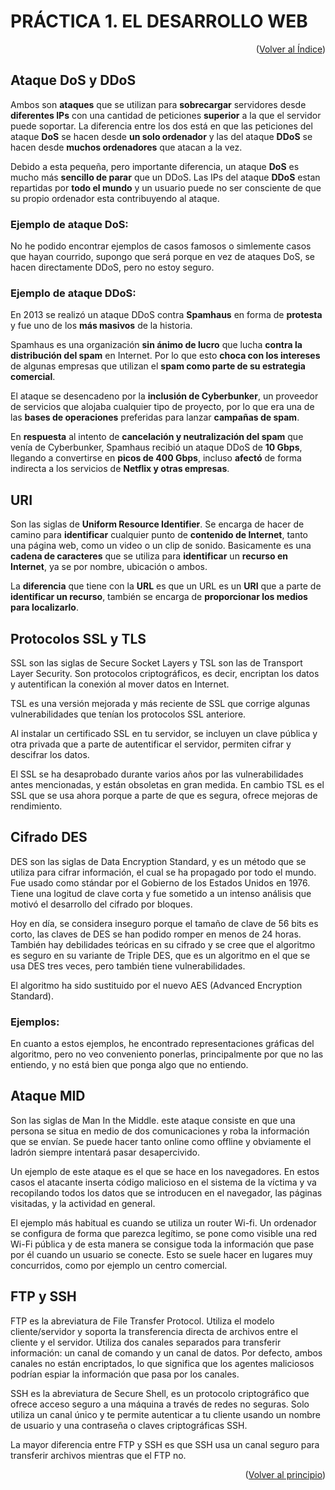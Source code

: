 <div id="principio"></div>

# PRÁCTICA 1. EL DESARROLLO WEB

<p align="right">(<a href="https://github.com/GonzaloLunaSalazar/DesarrolloEntornoCliente">Volver al Índice</a>)</p>

## Ataque DoS y DDoS

Ambos son **ataques** que se utilizan para **sobrecargar** servidores desde **diferentes IPs** con una cantidad de peticiones **superior** a la que el servidor puede soportar. La diferencia entre los dos está en que las peticiones del ataque **DoS** se hacen desde **un solo ordenador** y las del ataque **DDoS** se hacen desde **muchos ordenadores** que atacan a la vez.

Debido a esta pequeña, pero importante diferencia, un ataque **DoS** es mucho más **sencillo de parar** que un DDoS. Las IPs del ataque **DDoS** estan repartidas por **todo el mundo** y un usuario puede no ser consciente de que su propio ordenador esta contribuyendo al ataque.

### Ejemplo de ataque DoS:

No he podido encontrar ejemplos de casos famosos o simlemente casos que hayan courrido, supongo que será porque en vez de ataques DoS, se hacen directamente DDoS, pero no estoy seguro.

### Ejemplo de ataque DDoS:

En 2013 se realizó un ataque DDoS contra **Spamhaus** en forma de **protesta** y fue uno de los **más masivos** de la historia.

Spamhaus es una organización **sin ánimo de lucro** que lucha **contra la distribución del spam** en Internet. Por lo que esto **choca con los intereses** de algunas empresas que utilizan el **spam como parte de su estrategia comercial**.

El ataque se desencadeno por la **inclusión de Cyberbunker**, un proveedor de servicios que alojaba cualquier tipo de proyecto, por lo que era una de las **bases de operaciones** preferidas para lanzar **campañas de spam**.

En **respuesta** al intento de **cancelación y neutralización del spam** que venía de Cyberbunker, Spamhaus recibió un ataque DDoS de **10 Gbps**, llegando a convertirse en **picos de 400 Gbps**, incluso **afectó** de forma indirecta a los servicios de **Netflix y otras empresas**.

## URI

Son las siglas de **Uniform Resource Identifier**. Se encarga de hacer de camino para **identificar** cualquier punto de **contenido de Internet**, tanto una página web, como un video o un clip de sonido. Basicamente es una **cadena de caracteres** que se utiliza para **identificar** un **recurso en Internet**, ya se por nombre, ubicación o ambos.

La **diferencia** que tiene con la **URL** es que un URL es un **URI** que a parte de **identificar un recurso**, también se encarga de **proporcionar los medios para localizarlo**.

## Protocolos SSL y TLS

SSL son las siglas de Secure Socket Layers y TSL son las de Transport Layer Security.
Son protocolos criptográficos, es decir, encriptan los datos y autentifican la conexión al mover datos en Internet.

TSL es una versión mejorada y más reciente de SSL que corrige algunas vulnerabilidades que tenían los protocolos SSL anteriore.

Al instalar un certificado SSL en tu servidor, se incluyen un clave pública y otra privada que a parte de autentificar el servidor, permiten cifrar y descifrar los datos.

El SSL se ha desaprobado durante varios años por las vulnerabilidades antes mencionadas, y están obsoletas en gran medida. En cambio TSL es el SSL que se usa ahora porque a parte de que es segura, ofrece mejoras de rendimiento.

## Cifrado DES

DES son las siglas de Data Encryption Standard, y es un método que se utiliza para cifrar información, el cual se ha propagado por todo el mundo. Fue usado como stándar por el Gobierno de los Estados Unidos en 1976. Tiene una logitud de clave corta y fue sometido a un intenso análisis que motivó el desarrollo del cifrado por bloques.

Hoy en día, se considera inseguro porque el tamaño de clave de 56 bits es corto, las claves de DES se han podido romper en menos de 24 horas. También hay debilidades teóricas en su cifrado y se cree que el algoritmo es seguro en su variante de Triple DES, que es un algoritmo en el que se usa DES tres veces, pero también tiene vulnerabilidades.

El algoritmo ha sido sustituido por el nuevo AES (Advanced Encryption Standard).

### Ejemplos:

En cuanto a estos ejemplos, he encontrado representaciones gráficas del algoritmo, pero no veo conveniento ponerlas, principalmente por que no las entiendo, y no está bien que ponga algo que no entiendo.

## Ataque MID

Son las siglas de Man In the Middle. este ataque consiste en que una persona se situa en medio de dos comunicaciones y roba la información que se envían. Se puede hacer tanto online como offline y obviamente el ladrón siempre intentará pasar desapercivido.

Un ejemplo de este ataque es el que se hace en los navegadores. En estos casos el atacante inserta código malicioso en el sistema de la víctima y va recopilando todos los datos que se introducen en el navegador, las páginas visitadas, y la actividad en general.

El ejemplo más habitual es cuando se utiliza un router Wi-fi. Un ordenador se configura de forma que parezca legítimo, se pone como visible una red Wi-Fi pública y de esta manera se consigue toda la información que pase por él cuando un usuario se conecte.
Esto se suele hacer en lugares muy concurridos, como por ejemplo un centro comercial.

## FTP y SSH

FTP es la abreviatura de File Transfer Protocol. Utiliza el modelo cliente/servidor y soporta la transferencia directa de archivos entre el cliente y el servidor. Utiliza dos canales separados para transferir información: un canal de comando y un canal de datos. Por defecto, ambos canales no están encriptados, lo que significa que los agentes maliciosos podrían espiar la información que pasa por los canales.

SSH es la abreviatura de Secure Shell, es un protocolo criptográfico que ofrece acceso seguro a una máquina a través de redes no seguras. Solo utiliza un canal único y te permite autenticar a tu cliente usando un nombre de usuario y una contraseña o claves criptográficas SSH.

La mayor diferencia entre FTP y SSH es que SSH usa un canal seguro para transferir archivos mientras que el FTP no.

<p align="right">(<a href="#principio">Volver al principio</a>)</p>
